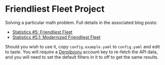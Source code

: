 # Friendliest Fleet Project

Solving a particular math problem. Full details in the associated blog posts:

* [Statistics #5: Friendliest Fleet](https://www.fimfiction.net/blog/850682/statistics-5-friendliest-fleet)
* [Statistics #5.1: Modernized Friendliest Fleet]()

Should you wish to use it, copy `config.example.yaml` to `config.yaml` and
edit to taste. You will require a [Derpibooru](https://derpibooru.org) account key to re-fetch the API data, and you will need to set the default filters in it to off to get the same results.

